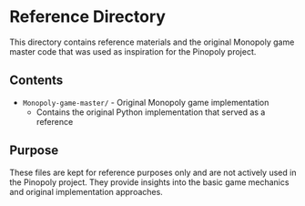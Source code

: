 # Reference Directory

This directory contains reference materials and the original Monopoly game master code that was used as inspiration for the Pinopoly project.

## Contents

- `Monopoly-game-master/` - Original Monopoly game implementation
  - Contains the original Python implementation that served as a reference

## Purpose

These files are kept for reference purposes only and are not actively used in the Pinopoly project. They provide insights into the basic game mechanics and original implementation approaches. 